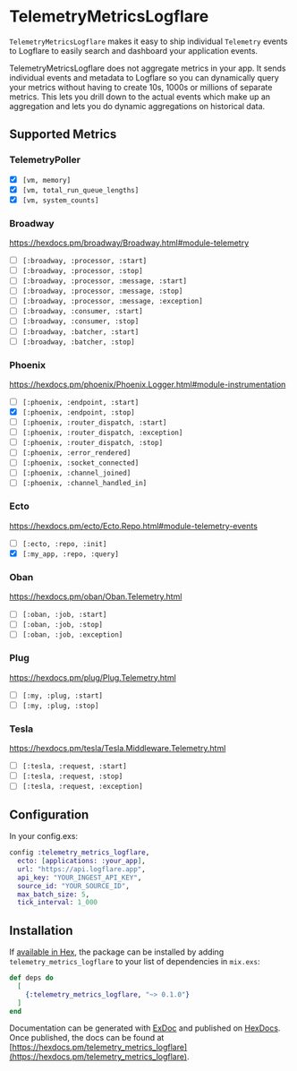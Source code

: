 # TelemetryMetricsLogflare

`TelemetryMetricsLogflare` makes it easy to ship individual `Telemetry` events to Logflare to easily search and dashboard your application events.

TelemetryMetricsLogflare does not aggregate metrics in your app. It sends individual events and metadata to Logflare so you can dynamically query your metrics without having to create 10s, 1000s or millions of separate metrics. This lets you drill down to the actual events which make up an aggregation and lets you do dynamic aggregations on historical data.

## Supported Metrics

### TelemetryPoller
- [x] `[vm, memory]`
- [x] `[vm, total_run_queue_lengths]`
- [x] `[vm, system_counts]`

### Broadway
https://hexdocs.pm/broadway/Broadway.html#module-telemetry

- [ ] `[:broadway, :processor, :start]`
- [ ] `[:broadway, :processor, :stop]`
- [ ] `[:broadway, :processor, :message, :start]`
- [ ] `[:broadway, :processor, :message, :stop]`
- [ ] `[:broadway, :processor, :message, :exception]`
- [ ] `[:broadway, :consumer, :start]`
- [ ] `[:broadway, :consumer, :stop]`
- [ ] `[:broadway, :batcher, :start]`
- [ ] `[:broadway, :batcher, :stop]`

### Phoenix
https://hexdocs.pm/phoenix/Phoenix.Logger.html#module-instrumentation


- [ ] `[:phoenix, :endpoint, :start]`
- [x] `[:phoenix, :endpoint, :stop]`
- [ ] `[:phoenix, :router_dispatch, :start]`
- [ ] `[:phoenix, :router_dispatch, :exception]`
- [ ] `[:phoenix, :router_dispatch, :stop]`
- [ ] `[:phoenix, :error_rendered]`
- [ ] `[:phoenix, :socket_connected]`
- [ ] `[:phoenix, :channel_joined]`
- [ ] `[:phoenix, :channel_handled_in]`

### Ecto
https://hexdocs.pm/ecto/Ecto.Repo.html#module-telemetry-events

- [ ] `[:ecto, :repo, :init]`
- [x] `[:my_app, :repo, :query]`

### Oban
https://hexdocs.pm/oban/Oban.Telemetry.html

- [ ] `[:oban, :job, :start]`
- [ ] `[:oban, :job, :stop]`
- [ ] `[:oban, :job, :exception]`

 ### Plug
 https://hexdocs.pm/plug/Plug.Telemetry.html

 - [ ] `[:my, :plug, :start]`
 - [ ] `[:my, :plug, :stop]`

 ### Tesla
 https://hexdocs.pm/tesla/Tesla.Middleware.Telemetry.html

 - [ ] `[:tesla, :request, :start]`
 - [ ] `[:tesla, :request, :stop]`
 - [ ] `[:tesla, :request, :exception]`

## Configuration 

In your config.exs: 

```elixir
config :telemetry_metrics_logflare,
  ecto: [applications: :your_app],
  url: "https://api.logflare.app",
  api_key: "YOUR_INGEST_API_KEY",
  source_id: "YOUR_SOURCE_ID",
  max_batch_size: 5,
  tick_interval: 1_000
```

## Installation

If [available in Hex](https://hex.pm/docs/publish), the package can be installed
by adding `telemetry_metrics_logflare` to your list of dependencies in `mix.exs`:

```elixir
def deps do
  [
    {:telemetry_metrics_logflare, "~> 0.1.0"}
  ]
end
```

Documentation can be generated with [ExDoc](https://github.com/elixir-lang/ex_doc)
and published on [HexDocs](https://hexdocs.pm). Once published, the docs can
be found at [https://hexdocs.pm/telemetry_metrics_logflare](https://hexdocs.pm/telemetry_metrics_logflare).


